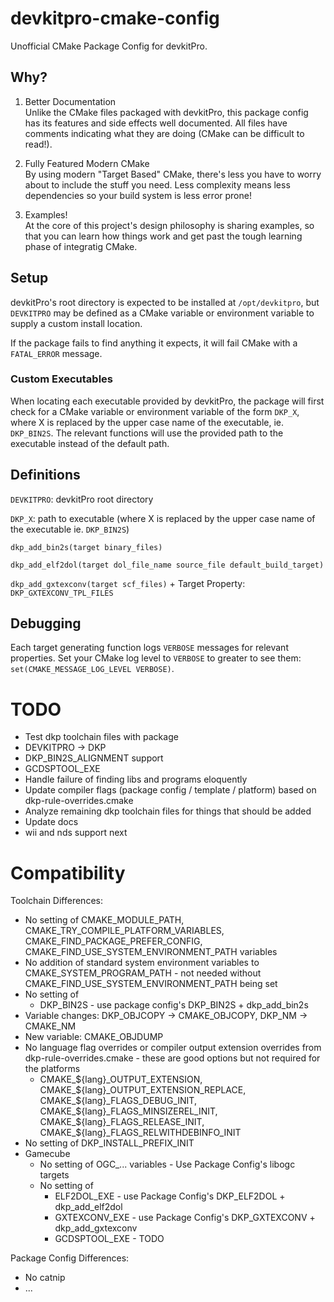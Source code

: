 # devkitpro-cmake-config
Unofficial CMake Package Config for devkitPro.

## Why?

1. Better Documentation  
Unlike the CMake files packaged with devkitPro, this package config has its features and side effects well documented. All files have comments indicating what they are doing (CMake can be difficult to read!).

2. Fully Featured Modern CMake  
By using modern "Target Based" CMake, there's less you have to worry about to include the stuff you need. Less complexity means less dependencies so your build system is less error prone!

3. Examples!  
At the core of this project's design philosophy is sharing examples, so that you can learn how things work and get past the tough learning phase of integratig CMake.

## Setup
devkitPro's root directory is expected to be installed at `/opt/devkitpro`, but `DEVKITPRO` may be defined as a CMake variable or environment variable to supply a custom install location.

If the package fails to find anything it expects, it will fail CMake with a `FATAL_ERROR` message.

### Custom Executables
When locating each executable provided by devkitPro, the package will first check for a CMake variable or environment 
variable of the form `DKP_X`, where X is replaced by the upper case name of the executable, ie. `DKP_BIN2S`. 
The relevant functions will use the provided path to the executable instead of the default path.

## Definitions
`DEVKITPRO`: devkitPro root directory

`DKP_X`: path to executable (where X is replaced by the upper case name of the executable ie. `DKP_BIN2S`)

`dkp_add_bin2s(target binary_files)`

`dkp_add_elf2dol(target dol_file_name source_file default_build_target)`

`dkp_add_gxtexconv(target scf_files)` + Target Property: `DKP_GXTEXCONV_TPL_FILES`

## Debugging

Each target generating function logs `VERBOSE` messages for relevant properties. Set your CMake log level to `VERBOSE` to greater
to see them: `set(CMAKE_MESSAGE_LOG_LEVEL VERBOSE)`.

# TODO
- Test dkp toolchain files with package
- DEVKITPRO -> DKP
- DKP_BIN2S_ALIGNMENT support
- GCDSPTOOL_EXE
- Handle failure of finding libs and programs eloquently
- Update compiler flags (package config / template / platform) based on dkp-rule-overrides.cmake
- Analyze remaining dkp toolchain files for things that should be added
- Update docs
- wii and nds support next

# Compatibility
Toolchain Differences:
* No setting of CMAKE_MODULE_PATH, CMAKE_TRY_COMPILE_PLATFORM_VARIABLES, CMAKE_FIND_PACKAGE_PREFER_CONFIG, CMAKE_FIND_USE_SYSTEM_ENVIRONMENT_PATH variables
* No addition of standard system environment variables to CMAKE_SYSTEM_PROGRAM_PATH - not needed without CMAKE_FIND_USE_SYSTEM_ENVIRONMENT_PATH being set
* No setting of
  * DKP_BIN2S - use package config's DKP_BIN2S + dkp_add_bin2s
* Variable changes: DKP_OBJCOPY -> CMAKE_OBJCOPY, DKP_NM -> CMAKE_NM
* New variable: CMAKE_OBJDUMP
* No language flag overrides or compiler output extension overrides from dkp-rule-overrides.cmake - these are good options but not required for the platforms
  * CMAKE\_\${lang}\_OUTPUT_EXTENSION, CMAKE\_\${lang}\_OUTPUT\_EXTENSION\_REPLACE, CMAKE\_\${lang}\_FLAGS\_DEBUG\_INIT, CMAKE\_\${lang}\_FLAGS\_MINSIZEREL\_INIT, CMAKE\_\${lang}\_FLAGS\_RELEASE\_INIT, CMAKE\_\${lang}\_FLAGS\_RELWITHDEBINFO\_INIT
* No setting of DKP_INSTALL_PREFIX_INIT
* Gamecube
  * No setting of OGC_... variables - Use Package Config's libogc targets
  * No setting of
    * ELF2DOL_EXE - use Package Config's DKP_ELF2DOL + dkp_add_elf2dol
    * GXTEXCONV_EXE - use Package Config's DKP_GXTEXCONV + dkp_add_gxtexconv
    * GCDSPTOOL_EXE - TODO

Package Config Differences:
* No catnip
* ...
